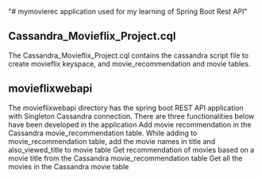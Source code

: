 "# mymovierec application used for my learning of Spring Boot Rest API"

Cassandra_Movieflix_Project.cql
-------------------------------
The Cassandra_Movieflix_Project.cql contains the cassandra script file to create movieflix keyspace, and movie_recommendation and movie tables.

movieflixwebapi
---------------
The movieflixwebapi directory has the spring boot REST API application with Singleton Cassandra connection.
There are three functionalities below have been developed in the application
  Add movie recommendation in the Cassandra movie_recommendation table. While adding to movie_recommendation table, add the movie names in title and also_viewed_title to movie table
  Get recommendation of movies based on a movie title from the Cassandra movie_recommendation table
  Get all the movies in the Cassandra movie table
